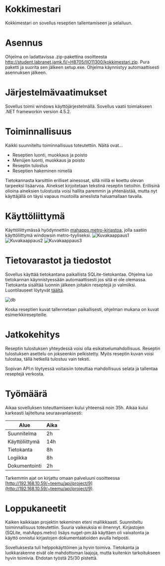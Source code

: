 # Kokkimestari
Kokkimestari on sovellus reseptien tallentamiseen ja selailuun.

# Asennus
Ohjelma on ladattavissa .zip-pakettina osoitteesta http://student.labranet.jamk.fi/~H8705/IIO11300/kokkimestari.zip. Pura paketti ja suorita sen jälkeen setup.exe. Ohjelma käynnistyy automaattisesti asennuksen jälkeen.
# Järjestelmävaatimukset
Sovellus toimii windows käyttöjärjestelmällä. Sovellus vaatii toimiakseen .NET frameworkin version 4.5.2.

# Toiminnallisuus
Kaikki suunniteltu toiminnallisuus toteutettiin. Näitä ovat...
* Reseptien luonti, muokkaus ja poisto
* Menújen luonti, muokkaus ja poisto
* Reseptin tulostus
* Reseptien hakeminen nimellä

Tietokannasta karsittiin erilliset ainesosat, sillä niillä ei koettu olevan tarpeeksi lisäarvoa. Ainekset kirjoitetaan tekstinä reseptin tietoihin. Erillisinä olioina aineksien tulostusta voisi hallita paremmin ja yhtenäistää, mutta nyt käyttäjällä on täysi vapaus muotoilla aineslista haluamallaan tavalla.

# Käyttöliittymä
Käyttöliittymässä hyödynnettiin [mahapps.metro-kirjastoa](http://mahapps.com/), jolla saatiin käyttöliittymä windowsin metro-tyyliseksi.
![Kuvakaappaus1](http://student.labranet.jamk.fi/~H8705/IIO11300/sc1.png)
![Kuvakaappaus2](http://student.labranet.jamk.fi/~H8705/IIO11300/sc2.png)
![Kuvakaappaus3](http://student.labranet.jamk.fi/~H8705/IIO11300/sc3.png)

# Tietovarastot ja tiedostot
Sovellus käyttää tietokantana paikallista SQLite-tietokantaa. Ohjelma luo tietokannan käynnistyessään automaattisesti jos sitä ei ole olemassa. Tietokanta sisältää luonnin jälkeen joitakin reseptejä jo valmiiksi. Luontilauseet löytyvät [täältä](https://github.com/TeemuTT/kokkimestari/blob/master/KokkimestariWPF/Storage/migrations.sql).

![db](http://student.labranet.jamk.fi/~H8705/IIO11300/db.png)

Koska reseptien kuvat tallennetaan paikallisesti, ohjelman mukana on kuvat esimerkkiresepteille.

# Jatkokehitys
Reseptin tulostuksen yhteydessä voisi olla esikatselumahdollisuus. Reseptin tulostuksen asettelu on jokseenkin pelkistetty. Myös reseptin kuvan voisi tulostaa, tällä hetkellä tulostuu vain teksti.

Sopivan API:n löytyessä voitaisiin toteuttaa mahdollisuus selata ja tallentaa reseptejä verkosta.

# Työmäärä
Aikaa sovelluksen toteuttamiseen kului yhteensä noin 35h. Aikaa kului karkeasti lajiteltuna seuraavanlaisesti:

| Alue          | Aika    |
| --------------|---------|
| Suunnitelma   | 2h      |
| Käyttöliittymä| 14h     |
| Tietokanta    | 8h      |
| Logiikka      | 8h      |
| Dokumentointi | 2h      |

Tarkemmin ajat on kirjattu omaan palveluuni osoitteessa [http://192.168.10.59/~teemu/api/project/9](http://192.168.10.59/~teemu/api/project/9).
# Loppukaneetit
Kaiken kaikkiaan projektin tekeminen eteni mallikkaasti. Suunniteltu toiminnallisuus toteutettiin. Suuria vaikeuksia ei ilmennyt. Kirjastojen (SQLite, mahApps.metro) lisäys nuget-pm:ää käyttäen oli vaivatonta ja käyttö onnistui kirjastojen dokumentaatioiden avulla helposti.

Sovelluksesta tuli helppokäyttöinen ja hyvin toimiva. Tietokanta ja luokkarakenne eivät ole mahdottoman laajoja, mutta kuitenkin tarkoitukseen hyvin toimivia. Ehdotan työstä 25/30 pistettä.
